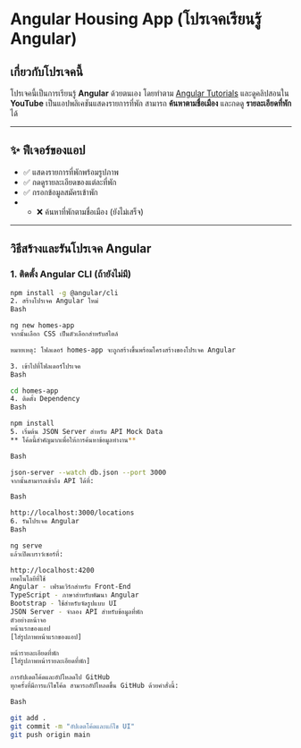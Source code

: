 #  Angular Housing App (โปรเจคเรียนรู้ Angular)

##  เกี่ยวกับโปรเจคนี้

โปรเจคนี้เป็นการเรียนรู้ **Angular** ด้วยตนเอง โดยทำตาม [Angular Tutorials](https://angular.dev/tutorials/first-app) และดูคลิปสอนใน **YouTube**
เป็นแอปพลิเคชันแสดงรายการที่พัก สามารถ **ค้นหาตามชื่อเมือง** และกดดู **รายละเอียดที่พัก** ได้

---

## ✨ ฟีเจอร์ของแอป

* ✅ แสดงรายการที่พักพร้อมรูปภาพ
* ✅ กดดูรายละเอียดของแต่ละที่พัก
* ✅ กรอกข้อมูลสมัครเข้าพัก
* * ❌ ค้นหาที่พักตามชื่อเมือง (ยังไม่เสร็จ)


---

##  วิธีสร้างและรันโปรเจค Angular

###  1. ติดตั้ง Angular CLI (ถ้ายังไม่มี)

```bash
npm install -g @angular/cli
2. สร้างโปรเจค Angular ใหม่
Bash

ng new homes-app
จากนั้นเลือก CSS เป็นตัวเลือกสำหรับสไตล์

หมายเหตุ: โฟลเดอร์ homes-app จะถูกสร้างขึ้นพร้อมโครงสร้างของโปรเจค Angular

3. เข้าไปที่โฟลเดอร์โปรเจค
Bash

cd homes-app
4. ติดตั้ง Dependency
Bash

npm install
5. เริ่มต้น JSON Server สำหรับ API Mock Data
** โค้ดนี้สำคัญมากเพื่อให้การค้นหาข้อมูลทำงาน**

Bash

json-server --watch db.json --port 3000
จากนั้นสามารถเข้าถึง API ได้ที่:

Bash

http://localhost:3000/locations
6. รันโปรเจค Angular
Bash

ng serve
แล้วเปิดเบราว์เซอร์ที่:

http://localhost:4200
เทคโนโลยีที่ใช้
Angular - เฟรมเวิร์กสำหรับ Front-End
TypeScript - ภาษาสำหรับพัฒนา Angular
Bootstrap - ใช้สำหรับจัดรูปแบบ UI
JSON Server - จำลอง API สำหรับข้อมูลที่พัก
ตัวอย่างหน้าจอ
หน้าแรกของแอป
[ใส่รูปภาพหน้าแรกของแอป]

หน้ารายละเอียดที่พัก
[ใส่รูปภาพหน้ารายละเอียดที่พัก]

การอัปเดตโค้ดและอัปโหลดไป GitHub
ทุกครั้งที่มีการแก้ไขโค้ด สามารถอัปโหลดขึ้น GitHub ด้วยคำสั่งนี้:

Bash

git add .
git commit -m "อัปเดตโค้ดและแก้ไข UI"
git push origin main
